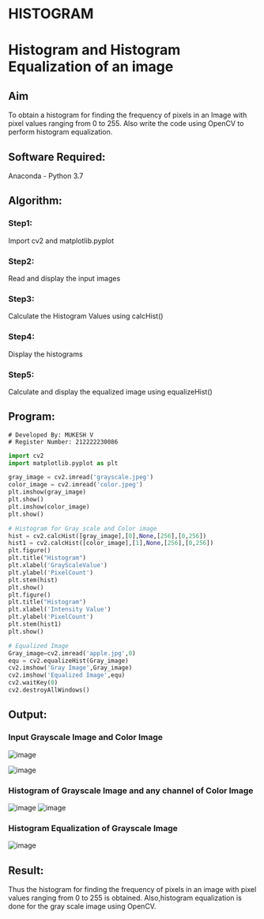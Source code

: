 # HISTOGRAM
# Histogram and Histogram Equalization of an image
## Aim
To obtain a histogram for finding the frequency of pixels in an Image with pixel values ranging from 0 to 255. Also write the code using OpenCV to perform histogram equalization.

## Software Required:
Anaconda - Python 3.7

## Algorithm:
### Step1:
Import cv2 and matplotlib.pyplot
<br>

### Step2:
Read and display the input images
<br>

### Step3:
Calculate the Histogram Values using calcHist()
<br>

### Step4:
Display the histograms
<br>

### Step5:
Calculate and display the equalized image using equalizeHist()
<br>


## Program:
```
# Developed By: MUKESH V
# Register Number: 212222230086
```
```python
import cv2
import matplotlib.pyplot as plt

gray_image = cv2.imread('grayscale.jpeg')
color_image = cv2.imread('color.jpeg')
plt.imshow(gray_image)
plt.show()
plt.imshow(color_image)
plt.show()

# Histogram for Gray scale and Color image
hist = cv2.calcHist([gray_image],[0],None,[256],[0,256])
hist1 = cv2.calcHist([color_image],[1],None,[256],[0,256])
plt.figure()
plt.title("Histogram")
plt.xlabel('GrayScaleValue')
plt.ylabel('PixelCount')
plt.stem(hist)
plt.show()
plt.figure()
plt.title("Histogram")
plt.xlabel('Intensity Value')
plt.ylabel('PixelCount')
plt.stem(hist1)
plt.show()

# Equalized Image
Gray_image=cv2.imread('apple.jpg',0)
equ = cv2.equalizeHist(Gray_image)
cv2.imshow('Gray Image',Gray_image)
cv2.imshow('Equalized Image',equ)
cv2.waitKey(0)
cv2.destroyAllWindows()
```
## Output:
### Input Grayscale Image and Color Image
![image](https://github.com/MukeshVelmurugan/HISTOGRAM/assets/118707363/2805cd6f-bc5b-4a1b-b27a-d0a99d59d5f9)

![image](https://github.com/MukeshVelmurugan/HISTOGRAM/assets/118707363/afb2d229-3718-40df-b515-ad6651d20c91)

### Histogram of Grayscale Image and any channel of Color Image
![image](https://github.com/MukeshVelmurugan/HISTOGRAM/assets/118707363/903c8391-94d4-4766-a67f-a80ce28884a5)
![image](https://github.com/MukeshVelmurugan/HISTOGRAM/assets/118707363/4d48e84a-552a-40c5-94fa-c5c11e3f58ab)


### Histogram Equalization of Grayscale Image
![image](https://github.com/MukeshVelmurugan/HISTOGRAM/assets/118707363/6c8ca0ea-2246-4fbb-9555-8b1d94fd1a8f)


## Result: 
Thus the histogram for finding the frequency of pixels in an image with pixel values ranging from 0 to 255 is obtained. Also,histogram equalization is done for the gray scale image using OpenCV.
